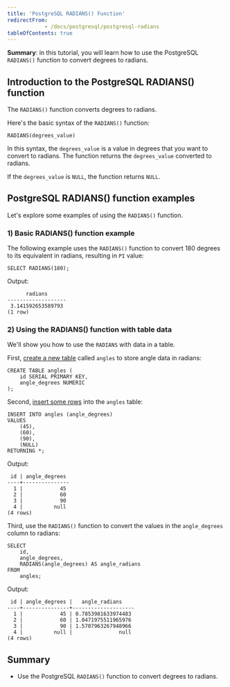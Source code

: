 ```yaml
---
title: 'PostgreSQL RADIANS() Function'
redirectFrom: 
            - /docs/postgresql/postgresql-radians
tableOfContents: true
---
```



**Summary**: in this tutorial, you will learn how to use the PostgreSQL `RADIANS()` function to convert degrees to radians.





## Introduction to the PostgreSQL RADIANS() function





The `RADIANS()` function converts degrees to radians.





Here's the basic syntax of the `RADIANS()` function:





```
RADIANS(degrees_value)
```





In this syntax, the `degrees_value` is a value in degrees that you want to convert to radians. The function returns the `degrees_value` converted to radians.





If the `degrees_value` is `NULL`, the function returns `NULL`.





## PostgreSQL RADIANS() function examples





Let's explore some examples of using the `RADIANS()` function.





### 1) Basic RADIANS() function example





The following example uses the `RADIANS()` function to convert 180 degrees to its equivalent in radians, resulting in `PI` value:





```
SELECT RADIANS(180);
```





Output:





```
      radians
-------------------
 3.141592653589793
(1 row)
```





### 2) Using the RADIANS() function with table data





We'll show you how to use the `RADIANS` with data in a table.





First, [create a new table](/docs/postgresql/postgresql-create-table) called `angles` to store angle data in radians:





```
CREATE TABLE angles (
    id SERIAL PRIMARY KEY,
    angle_degrees NUMERIC
);
```





Second, [insert some rows](/docs/postgresql/postgresql-insert-multiple-rows) into the `angles` table:





```
INSERT INTO angles (angle_degrees)
VALUES
    (45),
    (60),
    (90),
    (NULL)
RETURNING *;
```





Output:





```
 id | angle_degrees
----+---------------
  1 |            45
  2 |            60
  3 |            90
  4 |          null
(4 rows)
```





Third, use the `RADIANS()` function to convert the values in the `angle_degrees` column to radians:





```
SELECT
    id,
    angle_degrees,
    RADIANS(angle_degrees) AS angle_radians
FROM
    angles;
```





Output:





```
 id | angle_degrees |   angle_radians
----+---------------+--------------------
  1 |            45 | 0.7853981633974483
  2 |            60 | 1.0471975511965976
  3 |            90 | 1.5707963267948966
  4 |          null |               null
(4 rows)
```





## Summary





- Use the PostgreSQL `RADIANS()` function to convert degrees to radians.


